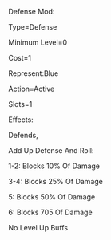 Defense Mod:

Type=Defense

Minimum Level=0

Cost=1

Represent:Blue

Action=Active

Slots=1

Effects:

Defends,

Add Up Defense And Roll:

1-2: Blocks 10% Of Damage

3-4: Blocks 25% Of Damage

5: Blocks 50% Of Damage

6: Blocks 705 Of Damage


No Level Up Buffs
